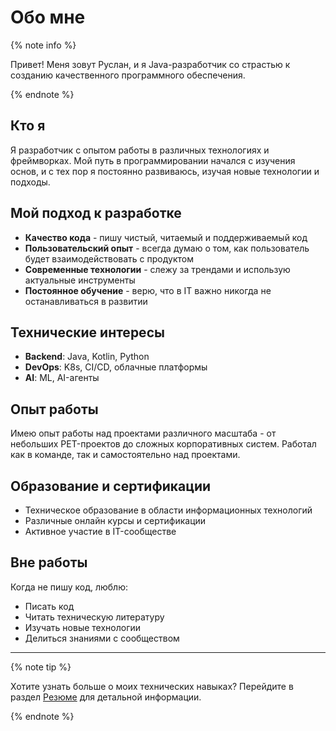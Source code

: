 # Обо мне

{% note info %}

Привет! Меня зовут Руслан, и я Java-разработчик со страстью к созданию качественного программного обеспечения.

{% endnote %}

## Кто я

Я разработчик с опытом работы в различных технологиях и фреймворках. Мой путь в программировании начался с изучения основ, и с тех пор я постоянно развиваюсь, изучая новые технологии и подходы.

## Мой подход к разработке

- **Качество кода** - пишу чистый, читаемый и поддерживаемый код
- **Пользовательский опыт** - всегда думаю о том, как пользователь будет взаимодействовать с продуктом
- **Современные технологии** - слежу за трендами и использую актуальные инструменты
- **Постоянное обучение** - верю, что в IT важно никогда не останавливаться в развитии

## Технические интересы

- **Backend**: Java, Kotlin, Python
- **DevOps**: K8s, CI/CD, облачные платформы
- **AI**: ML, AI-агенты

## Опыт работы

Имею опыт работы над проектами различного масштаба - от небольших PET-проектов до сложных корпоративных систем. Работал как в команде, так и самостоятельно над проектами.

## Образование и сертификации

- Техническое образование в области информационных технологий
- Различные онлайн курсы и сертификации
- Активное участие в IT-сообществе

## Вне работы

Когда не пишу код, люблю:
- Писать код
- Читать техническую литературу
- Изучать новые технологии
- Делиться знаниями с сообществом

---

{% note tip %}

Хотите узнать больше о моих технических навыках? Перейдите в раздел [Резюме](./resume.md) для детальной информации.

{% endnote %}
